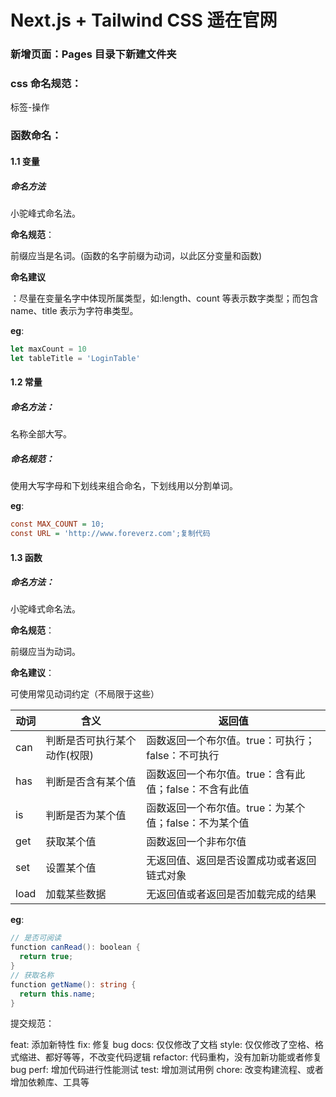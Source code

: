 # Next.js + Tailwind CSS 遥在官网

### 新增页面：Pages 目录下新建文件夹

### css 命名规范：

标签-操作

### 函数命名：

#### 1.1 变量

##### 命名方法

小驼峰式命名法。

**命名规范**：

前缀应当是名词。(函数的名字前缀为动词，以此区分变量和函数)

**命名建议**

：尽量在变量名字中体现所属类型，如:length、count 等表示数字类型；而包含 name、title 表示为字符串类型。

**eg**:

```javascript
let maxCount = 10
let tableTitle = 'LoginTable'
```

#### 1.2 常量

##### 命名方法：

名称全部大写。

##### 命名规范：

使用大写字母和下划线来组合命名，下划线用以分割单词。

**eg**:

```ini
const MAX_COUNT = 10;
const URL = 'http://www.foreverz.com';复制代码
```

#### 1.3 函数

##### 命名方法：

小驼峰式命名法。

**命名规范**：

前缀应当为动词。

**命名建议**：

可使用常见动词约定（不局限于这些）

| 动词 | 含义                         | 返回值                                                |
| ---- | ---------------------------- | ----------------------------------------------------- |
| can  | 判断是否可执行某个动作(权限) | 函数返回一个布尔值。true：可执行；false：不可执行     |
| has  | 判断是否含有某个值           | 函数返回一个布尔值。true：含有此值；false：不含有此值 |
| is   | 判断是否为某个值             | 函数返回一个布尔值。true：为某个值；false：不为某个值 |
| get  | 获取某个值                   | 函数返回一个非布尔值                                  |
| set  | 设置某个值                   | 无返回值、返回是否设置成功或者返回链式对象            |
| load | 加载某些数据                 | 无返回值或者返回是否加载完成的结果                    |

**eg**:

```csharp
// 是否可阅读
function canRead(): boolean {
  return true;
}
// 获取名称
function getName(): string {
  return this.name;
}
```

提交规范：

feat: 添加新特性
fix: 修复 bug
docs: 仅仅修改了文档
style: 仅仅修改了空格、格式缩进、都好等等，不改变代码逻辑
refactor: 代码重构，没有加新功能或者修复 bug
perf: 增加代码进行性能测试
test: 增加测试用例
chore: 改变构建流程、或者增加依赖库、工具等
